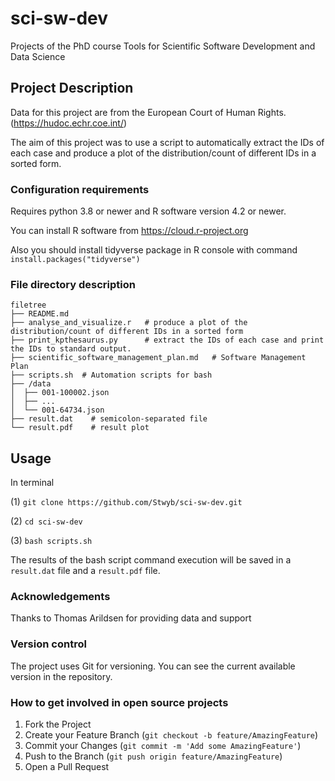 # sci-sw-dev

Projects of the PhD course Tools for Scientific Software Development and Data Science

## Project Description

Data for this project are from the European Court of Human Rights.(https://hudoc.echr.coe.int/)

The aim of this project was to use a script to automatically extract the IDs of each case and produce a plot of the distribution/count of different IDs in a sorted form.

### Configuration requirements
Requires python 3.8 or newer and R software version 4.2 or newer.

You can install R software from https://cloud.r-project.org

Also you should install tidyverse package in R console with command `install.packages("tidyverse")`

### File directory description

```
filetree 
├── README.md
├── analyse_and_visualize.r   # produce a plot of the distribution/count of different IDs in a sorted form
├── print_kpthesaurus.py      # extract the IDs of each case and print the IDs to standard output.
├── scientific_software_management_plan.md   # Software Management Plan
├── scripts.sh  # Automation scripts for bash
├── /data
│  ├── 001-100002.json
│  ├── ...
│  └── 001-64734.json
├── result.dat    # semicolon-separated file
└── result.pdf    # result plot

```

## Usage

In terminal

(1) `git clone https://github.com/Stwyb/sci-sw-dev.git`

(2) `cd sci-sw-dev`

(3) `bash scripts.sh`

The results of the bash script command execution will be saved in a `result.dat` file and a `result.pdf` file.

### Acknowledgements

Thanks to Thomas Arildsen for providing data and support

### Version control

The project uses Git for versioning. You can see the current available version in the repository.

### How to get involved in open source projects

1. Fork the Project
2. Create your Feature Branch (`git checkout -b feature/AmazingFeature`)
3. Commit your Changes (`git commit -m 'Add some AmazingFeature'`)
4. Push to the Branch (`git push origin feature/AmazingFeature`)
5. Open a Pull Request

